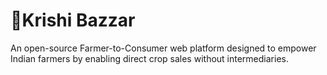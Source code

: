 <h1>🌾Krishi Bazzar</h1>

<p>An open-source Farmer-to-Consumer web platform designed to empower Indian farmers by enabling direct crop sales without intermediaries.</p>
